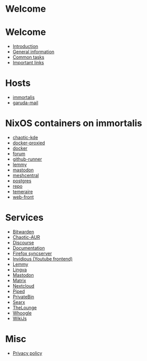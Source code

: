 # Welcome

# Welcome

- [Introduction](./intro.md)
- [General information](./general.md)
- [Common tasks](./common.md)
- [Important links](./important-links.md)

# Hosts

- [immortalis](./hosts/immortalis.md)
- [garuda-mail](./hosts/garuda-mail.md)

# NixOS containers on immortalis

- [chaotic-kde](./nixos-containers/chaotic-kde.md)
- [docker-proxied](./nixos-containers/docker-proxied.md)
- [docker](./nixos-containers/docker.md)
- [forum](./nixos-containers/forum.md)
- [github-runner](./nixos-containers/github-runner.md)
- [lemmy](./nixos-containers/lemmy.md)
- [mastodon](./nixos-containers/mastodon.md)
- [meshcentral](./nixos-containers/meshcentral.md)
- [postgres](./nixos-containers/postgres.md)
- [repo](./nixos-containers/repo.md)
- [temeraire](./nixos-containers/temeraire.md)
- [web-front](./nixos-containers/web-front.md)

# Services

- [Bitwarden]()
- [Chaotic-AUR ]()
- [Discourse](./services/discourse.md)
- [Documentation](./websites/documentation.md)
- [Firefox syncserver]()
- [Invidious (Youtube frontend)]()
- [Lemmy]()
- [Lingva]()
- [Mastodon]()
- [Matrix]()
- [Nextcloud]()
- [Piped]()
- [PrivateBin]()
- [Searx]()
- [TheLounge]()
- [Whoogle]()
- [WikiJs]()

# Misc

- [Privacy policy]()
